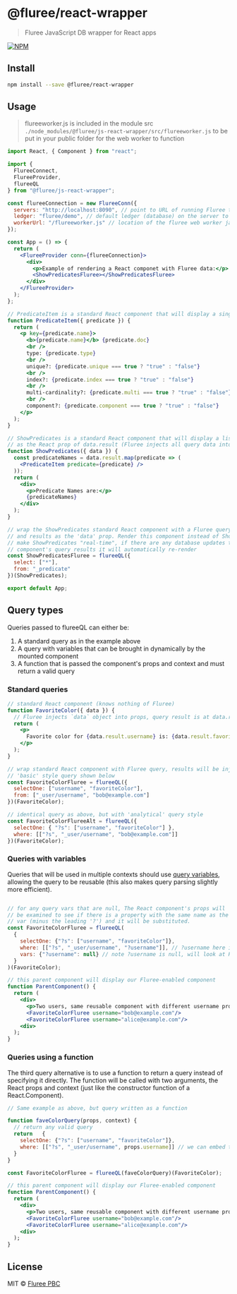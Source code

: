 # @fluree/react-wrapper

> Fluree JavaScript DB wrapper for React apps

[![NPM](https://img.shields.io/npm/v/@fluree/react-wrapper.svg)](https://www.npmjs.com/package/@fluree/react-wrapper)

## Install

```bash
npm install --save @fluree/react-wrapper
```

## Usage

> flureeworker.js is included in the module src `./node_modules/@fluree/js-react-wrapper/src/flureeworker.js`
> to be put in your public folder for the web worker to function

```jsx
import React, { Component } from "react";

import {
  FlureeConnect,
  FlureeProvider,
  flureeQL
} from "@fluree/js-react-wrapper";

const flureeConnection = new FlureeConn({
  servers: "http://localhost:8090", // point to URL of running Fluree transactor or peer server
  ledger: "fluree/demo", // default ledger (database) on the server to use for this connection
  workerUrl: "/flureeworker.js" // location of the fluree web worker javascript file
});

const App = () => {
  return (
    <FlureeProvider conn={flureeConnection}>
      <div>
        <p>Example of rendering a React componet with Fluree data:</p>
        <ShowPredicatesFluree></ShowPredicatesFluree>
      </div>
    </FlureeProvider>
  );
};

// PredicateItem is a standard React component that will display a single predicate item from the db's schema
function PredicateItem({ predicate }) {
  return (
    <p key={predicate.name}>
      <b>{predicate.name}</b> {predicate.doc}
      <br />
      type: {predicate.type}
      <br />
      unique?: {predicate.unique === true ? "true" : "false"}
      <br />
      index?: {predicate.index === true ? "true" : "false"}
      <br />
      multi-cardinality?: {predicate.multi === true ? "true" : "false"}
      <br />
      component?: {predicate.component === true ? "true" : "false"}
    </p>
  );
}

// ShowPredicates is a standard React component that will display a list of Predicates passed in
// as the React prop of data.result (Fluree injects all query data into a component's 'data' prop)
function ShowPredicates({ data }) {
  const predicateNames = data.result.map(predicate => (
    <PredicateItem predicate={predicate} />
  ));
  return (
    <div>
      <p>Predicate Names are:</p>
      {predicateNames}
    </div>
  );
}

// wrap the ShowPredicates standard React component with a Fluree query, it will inject the status
// and results as the 'data' prop. Render this component instead of ShowPredicates. This will also
// make ShowPredicates "real-time", if there are any database updates that would affect this
// component's query results it will automatically re-render
const ShowPredicatesFluree = flureeQL({
  select: ["*"],
  from: "_predicate"
})(ShowPredicates);

export default App;
```

## Query types

Queries passed to flureeQL can either be:

1. A standard query as in the example above
2. A query with variables that can be brought in dynamically by the mounted component
3. A function that is passed the component's props and context and must return a valid query

### Standard queries

```jsx
// standard React component (knows nothing of Fluree)
function FavoriteColor({ data }) {
  // Fluree injects `data` object into props, query result is at data.result
  return (
    <p>
      Favorite color for {data.result.username} is: {data.result.favoriteColor}
    </p>
  );
}

// wrap standard React component with Fluree query, results will be injected
// 'basic' style query shown below
const FavoriteColorFluree = flureeQL({
  selectOne: ["username", "favoriteColor"],
  from: ["_user/username", "bob@example.com"]
})(FavoriteColor);

// identical query as above, but with 'analytical' query style
const FavoriteColorFlureeAlt = flureeQL({
  selectOne: { "?s": ["username", "favoriteColor"] },
  where: [["?s", "_user/username", "bob@example.com"]]
})(FavoriteColor);
```

### Queries with variables

Queries that will be used in multiple contexts should use
[query variables](https://docs.flur.ee/docs/query/analytical-query#variables),
allowing the query to be reusable (this also makes query parsing slightly more efficient).

```jsx

// for any query vars that are null, The React component's props will
// be examined to see if there is a property with the same name as the missing
// var (minus the leading '?') and it will be substituted.
const FavoriteColorFluree = flureeQL(
  {
    selectOne: {"?s": ["username", "favoriteColor"]},
    where: [["?s", "_user/username", "?username"]], // ?username here is a query variable
    vars: {"?username": null} // note ?username is null, will look at React props for presence of 'username'
  }
)(FavoriteColor);

// this parent component will display our Fluree-enabled component
function ParentComponent() {
  return (
    <div>
      <p>Two users, same reusable component with different username property:</p>
      <FavoriteColorFluree username="bob@example.com"/>
      <FavoriteColorFluree username="alice@example.com"/>
    <div>
  );
}

```

### Queries using a function

The third query alternative is to use a function to return a query instead of specifying it directly.
The function will be called with two arguments, the React props and context
(just like the constructor function of a React.Component).

```jsx
// Same example as above, but query written as a function

function faveColorQuery(props, context) {
  // return any valid query
  return   {
    selectOne: {"?s": ["username", "favoriteColor"]},
    where: [["?s", "_user/username", props.username]] // we can embed the value directly in the query
  }
}

const FavoriteColorFluree = flureeQL(faveColorQuery)(FavoriteColor);

// this parent component will display our Fluree-enabled component
function ParentComponent() {
  return (
    <div>
      <p>Two users, same reusable component with different username property:</p>
      <FavoriteColorFluree username="bob@example.com"/>
      <FavoriteColorFluree username="alice@example.com"/>
    <div>
  );
}
```

## License

MIT © [Fluree PBC](https://github.com/fluree)
